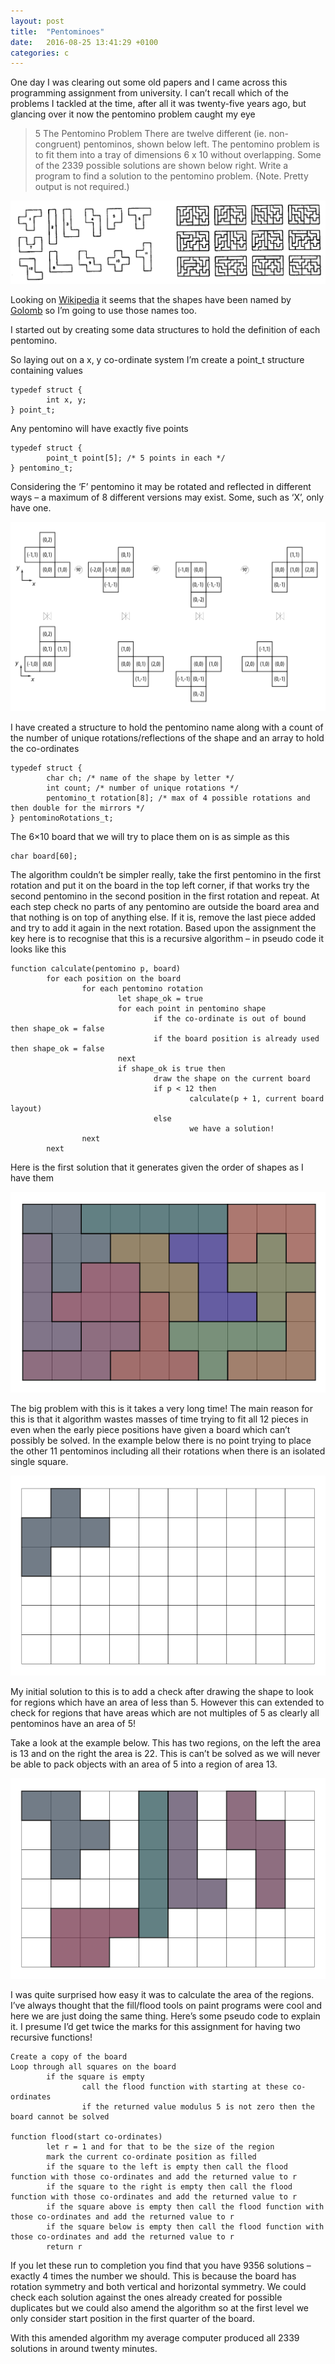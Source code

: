 ```yaml
---
layout: post
title:  "Pentominoes"
date:   2016-08-25 13:41:29 +0100
categories: c
---
```

One day I was clearing out some old papers and I came across this programming assignment from university. I can’t recall which of the problems I tackled at the time, after all it was twenty-five years ago, but glancing over it now the pentomino problem caught my eye

> 5 The Pentomino Problem
> There are twelve different (ie. non-congruent) pentominos, shown below left. The pentomino problem is to fit them into a tray of dimensions 6 x 10 without overlapping. Some of the 2339 possible solutions are shown below right. Write a program to find a solution to the pentomino problem. {Note. Pretty output is not required.)

![](/images/pentomino-graphic.png)

Looking on [Wikipedia](https://en.wikipedia.org/wiki/Pentomino) it seems that the shapes have been named by [Golomb](https://en.wikipedia.org/wiki/Solomon_W._Golomb) so I’m going to use those names too.

I started out by creating some data structures to hold the definition of each pentomino.

So laying out on a x, y co-ordinate system I’m create a point_t structure containing values

    typedef struct {
            int x, y;
    } point_t;

Any pentomino will have exactly five points

    typedef struct {
            point_t point[5]; /* 5 points in each */
    } pentomino_t;

Considering the ‘F’ pentomino it may be rotated and reflected in different ways – a maximum of 8 different versions may exist. Some, such as ‘X’, only have one.

![](/images/F.svg)

I have created a structure to hold the pentomino name along with a count of the number of unique rotations/reflections of the shape and an array to hold the co-ordinates

    typedef struct {
            char ch; /* name of the shape by letter */
            int count; /* number of unique rotations */
            pentomino_t rotation[8]; /* max of 4 possible rotations and then double for the mirrors */
    } pentominoRotations_t;

The 6×10 board that we will try to place them on is as simple as this

    char board[60];

The algorithm couldn’t be simpler really, take the first pentomino in the first rotation and put it on the board in the top left corner, if that works try the second pentomino in the second position in the first rotation and repeat.  At each step check no parts of any pentomino are outside the board area and that nothing is on top of anything else.  If it is, remove the last piece added and try to add it again in the next rotation.  Based upon the assignment the key here is to recognise that this is a recursive algorithm – in pseudo code it looks like this

    function calculate(pentomino p, board)
            for each position on the board
                    for each pentomino rotation
                            let shape_ok = true
                            for each point in pentomino shape
                                    if the co-ordinate is out of bound then shape_ok = false
                                    if the board position is already used then shape_ok = false
                            next
                            if shape_ok is true then
                                    draw the shape on the current board
                                    if p < 12 then
                                            calculate(p + 1, current board layout)
                                    else
                                            we have a solution!
                    next
            next

Here is the first solution that it generates given the order of shapes as I have them

![](/images/solution-1.svg)

The big problem with this is it takes a very long time!  The main reason for this is that it algorithm wastes masses of time trying to fit all 12 pieces in even when the early piece positions have given a board which can’t possibly be solved.  In the example below there is no point trying to place the other 11 pentominos including all their rotations when there is an isolated single square.

![](/images/F-bad-placement.svg)

My initial solution to this is to add a check after drawing the shape to look for regions which have an area of less than 5.  However this can extended to check for regions that have areas which are not multiples of 5 as clearly all pentominos have an area of 5!

Take a look at the example below.  This has two regions, on the left the area is 13 and on the right the area is 22.  This is can’t be solved as we will never be able to pack objects with an area of 5 into a region of area 13.

![](/images/small-region.svg)

I was quite surprised how easy it was to calculate the area of the regions.  I’ve always thought that the fill/flood tools on paint programs were cool and here we are just doing the same thing.  Here’s some pseudo code to explain it.  I presume I’d get twice the marks for this assignment for having two recursive functions!

    Create a copy of the board
    Loop through all squares on the board
            if the square is empty
                    call the flood function with starting at these co-ordinates
                    if the returned value modulus 5 is not zero then the board cannot be solved

    function flood(start co-ordinates)
            let r = 1 and for that to be the size of the region
            mark the current co-ordinate position as filled
            if the square to the left is empty then call the flood function with those co-ordinates and add the returned value to r
            if the square to the right is empty then call the flood function with those co-ordinates and add the returned value to r
            if the square above is empty then call the flood function with those co-ordinates and add the returned value to r
            if the square below is empty then call the flood function with those co-ordinates and add the returned value to r
            return r

If you let these run to completion you find that you have 9356 solutions – exactly 4 times the number we should.  This is because the board has rotation symmetry and both vertical and horizontal symmetry.  We could check each solution against the ones already created for possible duplicates but we could also amend the algorithm so at the first level we only consider start position in the first quarter of the board.

With this amended algorithm my average computer produced all 2339 solutions in around twenty minutes.
